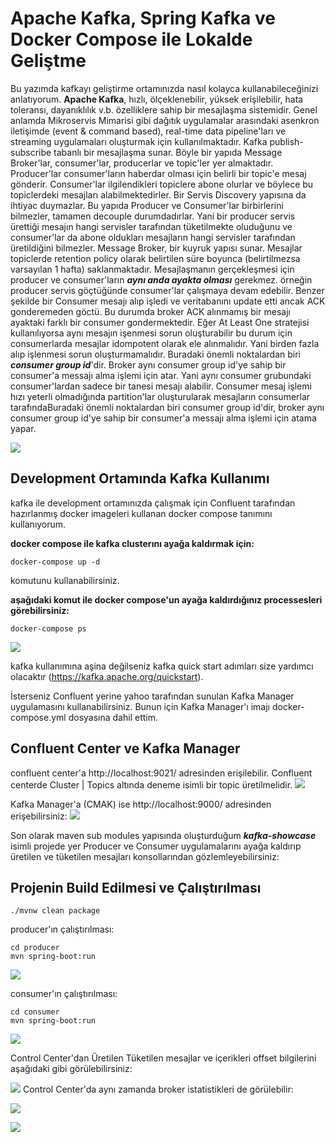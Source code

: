 # Apache Kafka, Spring Kafka ve Docker Compose ile Lokalde Geliştme 
Bu yazımda kafkayı geliştirme ortamınızda nasıl kolayca kullanabileceğinizi anlatıyorum.
**Apache Kafka**, hızlı, ölçeklenebilir, yüksek erişilebilir, hata toleransı, dayanıklılık v.b. özelliklere sahip bir mesajlaşma sistemidir. 
Genel anlamda Mikroservis Mimarisi gibi dağıtık uygulamalar arasındaki asenkron iletişimde (event & command based), real-time data pipeline'ları ve streaming uygulamaları oluşturmak için kullanılmaktadır.
Kafka publish-subscribe tabanlı bir mesajlaşma sunar. Böyle bir yapıda Message Broker'lar, consumer'lar, producerlar ve topic'ler yer almaktadır.
Producer'lar consumer'ların haberdar olması için belirli bir topic'e mesaj gönderir. Consumer'lar ilgilendikleri topiclere abone olurlar ve böylece bu topiclerdeki mesajları alabilmektedirler. 
Bir Servis Discovery yapısına da ihtiyac duymazlar. 
Bu yapıda Producer ve Consumer'lar birbirlerini bilmezler, tamamen decouple durumdadırlar.
Yani bir producer servis ürettiği mesajın hangi servisler tarafından tüketilmekte oluduğunu ve consumer'lar da abone oldukları mesajların hangi servisler tarafından üretildiğini bilmezler.
Message Broker, bir kuyruk yapısı sunar. Mesajlar topiclerde retention policy olarak belirtilen süre boyunca (belirtilmezsa varsayılan 1 hafta) saklanmaktadır.
Mesajlaşmanın gerçekleşmesi için producer ve consumer'ların _**aynı anda ayakta olması**_ gerekmez. örneğin producer servis göçtüğünde consumer'lar çalışmaya devam edebilir. 
Benzer şekilde bir Consumer mesajı alıp işledi ve veritabanını  update etti ancak ACK gonderemeden göctü. Bu durumda broker ACK alınmamış bir mesajı ayaktaki farklı bir consumer gondermektedir.
Eğer At Least One stratejisi kullanılıyorsa aynı mesajın işenmesi sorun oluşturabilir bu durum için consumerlarda mesajlar idompotent olarak ele alınmalıdır. 
Yani birden fazla alıp işlenmesi sorun oluşturmamalıdır. Buradaki önemli noktalardan biri **_consumer group id_**'dir. Broker aynı consumer group id'ye sahip bir consumer'a messajı alma işlemi için atar. Yani aynı consumer grubundaki consumer'lardan sadece bir tanesi mesajı alabilir.
Consumer mesaj işlemi hızı yeterli olmadığında partition'lar oluşturularak mesajların consumerlar tarafındaBuradaki önemli noktalardan biri consumer group id'dir, broker aynı consumer group id'ye sahip bir consumer'a messajı alma işlemi için atama yapar.

![](.README_images/9e012548.png)

## Development Ortamında Kafka Kullanımı
kafka ile development ortamınızda çalışmak için Confluent tarafından hazırlanmış docker imageleri kullanan docker compose tanımını kullanıyorum.

**docker compose ile kafka clusterını ayağa kaldırmak için:**

`docker-compose up -d`

komutunu kullanabilirsiniz.

**aşağıdaki komut ile docker compose'un ayağa kaldırdığınız processesleri görebilirsiniz:**

`docker-compose ps` 

![](.README_images/bffd6d4f.png)

kafka kullanımına aşina değilseniz kafka quick start adımları size yardımcı olacaktır (https://kafka.apache.org/quickstart).

İsterseniz Confluent yerine yahoo tarafından sunulan Kafka Manager uygulamasını kullanabilirsiniz. Bunun için Kafka Manager'ı imajı docker-compose.yml dosyasına dahil ettim. 
## Confluent Center ve Kafka Manager
confluent center'a http://localhost:9021/ adresinden erişilebilir. Confluent centerde Cluster | Topics altında deneme isimli bir topic üretilmelidir.
![](.README_images/1643c886.png)

Kafka Manager'a (CMAK) ise http://localhost:9000/ adresinden erişebilirsiniz:
![](.README_images/aa704ac0.png)

Son olarak maven sub modules yapısında oluşturduğum **_kafka-showcase_** isimli projede yer
Producer ve Consumer uygulamalarını ayağa kaldırıp üretilen ve tüketilen mesajları konsollarından gözlemleyebilirsiniz:

## Projenin Build Edilmesi ve Çalıştırılması
`./mvnw clean package`

producer'ın çalıştırılması:

```
cd producer
mvn spring-boot:run
```
![](.README_images/50f2362a.png)

consumer'ın çalıştırılması:
```
cd consumer
mvn spring-boot:run
```
![](.README_images/ec0334d2.png)

Control Center'dan Üretilen Tüketilen mesajlar ve içerikleri offset bilgilerini aşağıdaki gibi görülebilirsiniz:

![](.README_images/a8779339.png)
Control Center'da aynı zamanda broker istatistikleri de görülebilir:

![](.README_images/01638cab.png)

![](.README_images/99db82eb.png)


